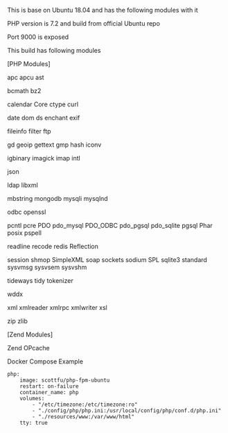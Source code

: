 This is base on Ubuntu 18.04 and has the following modules with it

PHP version is 7.2 and build from official Ubuntu repo

Port 9000 is exposed

This build has following modules

[PHP Modules]

apc  apcu  ast

bcmath bz2

calendar Core ctype curl

date dom ds enchant exif

fileinfo filter ftp

gd geoip gettext gmp hash iconv

igbinary imagick imap intl 

json

ldap libxml

mbstring mongodb mysqli mysqlnd

odbc openssl

pcntl pcre PDO pdo_mysql PDO_ODBC pdo_pgsql pdo_sqlite pgsql Phar posix pspell

readline recode redis Reflection

session shmop SimpleXML soap sockets sodium SPL sqlite3 standard sysvmsg sysvsem sysvshm

tideways tidy tokenizer

wddx

xml xmlreader xmlrpc xmlwriter xsl

zip zlib

[Zend Modules]

Zend OPcache


Docker Compose Example

    php:     
        image: scottfu/php-fpm-ubuntu
        restart: on-failure
        container_name: php
        volumes:
            - "/etc/timezone:/etc/timezone:ro"
            - "./config/php/php.ini:/usr/local/config/php/conf.d/php.ini"
            - "./resources/www:/var/www/html"
        tty: true
